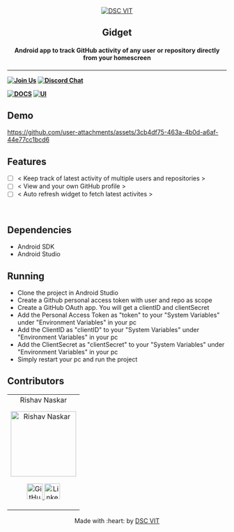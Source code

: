 <p align="center">
<a href="https://dscvit.com">
	<img src="https://user-images.githubusercontent.com/30529572/92081025-fabe6f00-edb1-11ea-9169-4a8a61a5dd45.png" alt="DSC VIT"/>
</a>
	<h2 align="center">  Gidget  </h2>
	<h4 align="center">  Android app to track GitHub activity of any user or repository directly from your homescreen  <h4>
</p>

---
[![Join Us](https://img.shields.io/badge/Join%20Us-Developer%20Student%20Clubs-red)](https://dsc.community.dev/vellore-institute-of-technology/)
[![Discord Chat](https://img.shields.io/discord/760928671698649098.svg)](https://discord.gg/498KVdSKWR)

[![DOCS](https://img.shields.io/badge/Documentation-see%20docs-green?style=flat-square&logo=appveyor)](INSERT_LINK_FOR_DOCS_HERE) 
  [![UI ](https://img.shields.io/badge/User%20Interface-Link%20to%20UI-orange?style=flat-square&logo=appveyor)](INSERT_UI_LINK_HERE)


## Demo
https://github.com/user-attachments/assets/3cb4df75-463a-4b0d-a6af-44e77cc1bcd6


## Features
- [ ]  < Keep track of latest activity of multiple users and repositories >
- [ ]  < View and your own GitHub profile >
- [ ]  < Auto refresh widget to fetch latest activites >

<br>

## Dependencies
 - Android SDK
 - Android Studio


## Running

- Clone the project in Android Studio
- Create a Github personal access token with user and repo as scope
- Create a GitHub OAuth app. You will get a clientID and clientSecret
- Add the Personal Access Token as "token" to your "System Variables" under "Environment Variables" in your pc
- Add the ClientID as "clientID" to your "System Variables" under "Environment Variables" in your pc
- Add the ClientSecret as "clientSecret" to your "System Variables" under "Environment Variables" in your pc
- Simply restart your pc and run the project


## Contributors

<table>
	<tr align="center">
		<td>
		Rishav Naskar
		<p align="center">
			<img src = "https://avatars.githubusercontent.com/u/59786899?v=4" width="150" height="150" alt="Rishav Naskar">
		</p>
			<p align="center">
				<a href = "https://github.com/rishavnaskar">
					<img src = "http://www.iconninja.com/files/241/825/211/round-collaboration-social-github-code-circle-network-icon.svg" width="36" height = "36" alt="GitHub"/>
				</a>
				<a href = "https://www.linkedin.com/in/rishav-naskar-9621101a6/">
					<img src = "http://www.iconninja.com/files/863/607/751/network-linkedin-social-connection-circular-circle-media-icon.svg" width="36" height="36" alt="LinkedIn"/>
				</a>
			</p>
		</td>
	</tr>
</table>

<p align="center">
	Made with :heart: by <a href="https://dscvit.com">DSC VIT</a>
</p>
